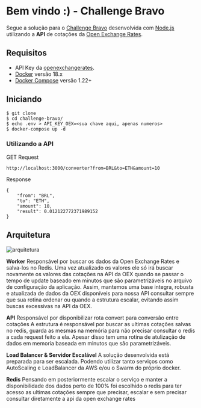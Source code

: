 # Bem vindo :) - Challenge Bravo

Segue a solução para o [Challenge Bravo](https://github.com/hurbcom/challenge-bravo) desenvolvida com [Node.js](nodejs.org) utilizando a **API** de cotações da [Open Exchange Rates](https://openexchangerates.org).

## Requisitos

- API Key da [openexchangerates](https://openexchangerates.org).
- [Docker](https://www.docker.com/) versão 18.x
- [Docker Compose](https://docs.docker.com/compose/) versão 1.22+

## Iniciando

    $ git clone 
    $ cd challenge-bravo/
    $ echo .env > API_KEY_OEX=<sua chave aqui, apenas numeros>
    $ docker-compose up -d 

### Utilizando a API
GET Request
```
http://localhost:3000/converter?from=BRL&to=ETH&amount=10
```
Response 

    
	{
	    "from": "BRL",
	    "to": "ETH",
	    "amount": 10,
	    "result": 0.012122772371989152
	}
	

## Arquitetura
![arquitetura](http://i66.tinypic.com/2lia63o.jpg)

 

 **Worker**
Responsável por buscar os dados da Open Exchange Rates e salva-los no Redis. Uma vez atualizado os valores ele só irá buscar novamente os valores das cotações na API da OEX quando se passar o tempo de update baseado em minutos que são parametrizáveis no arquivo de configuração da aplicação. Assim, mantemos uma base integra, robusta e atualizada de dados da OEX disponíveis para nossa API consultar sempre que sua rotina ordenar ou quando a estrutura escalar, evitando assim buscas excessivas na API da OEX.

**API**
Responsável por disponibilizar rota convert para conversão entre cotações
A estrutura é responsável por buscar as ultimas cotações salvas no redis, guarda as mesmas na memória para não precisar consultar o redis a cada request feito a ela. Apesar disso tem uma rotina de atulização de dados em memoria baseada em minutos que são parametrizáveis.

**Load Balancer & Servidor Escalável**
A solução desenvolvida está preparada para ser escalada. Podendo utilizar tanto serviços como AutoScaling e LoadBalancer da AWS e/ou o Swarm do próprio docker.

**Redis**
Pensando em posteriormente escalar o serviço e manter a disponibilidade dos dados perto de 100% foi escolhido o redis para ter acesso as ultimas cotações sempre que precisar, escalar e sem precisar consultar diretamente a api da open exchange rates
